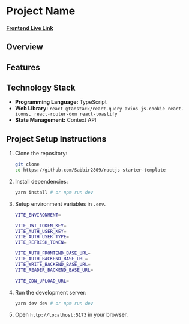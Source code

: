 # Project Name

#### [Frontend Live Link]()

## Overview

## Features

## Technology Stack

- **Programming Language:** TypeScript
- **Web Library:** `react @tanstack/react-query axios js-cookie react-icons, react-router-dom react-toastify`
- **State Management:** Context API

## Project Setup Instructions

1. Clone the repository:

   ```bash
   git clone
   cd https://github.com/Sabbir2809/ractjs-starter-template
   ```

2. Install dependencies:
   ```bash
   yarn install # or npm run dev
   ```
3. Setup environment variables in `.env`.

   ```bash
   VITE_ENVIRONMENT=

   VITE_JWT_TOKEN_KEY=
   VITE_AUTH_USER_KEY=
   VITE_AUTH_USER_TYPE=
   VITE_REFRESH_TOKEN=

   VITE_AUTH_FRONTEND_BASE_URL=
   VITE_AUTH_BACKEND_BASE_URL=
   VITE_WRITE_BACKEND_BASE_URL=
   VITE_READER_BACKEND_BASE_URL=

   VITE_CDN_UPLOAD_URL=
   ```

4. Run the development server:
   ```bash
   yarn dev dev # or npm run dev
   ```
5. Open `http://localhost:5173` in your browser.
